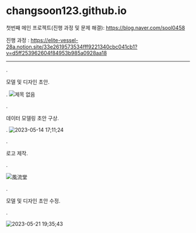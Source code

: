 # changsoon123.github.io


첫번째 메인 프로젝트(진행 과정 및 문제 해결): https://blog.naver.com/sool0458 


진행 과정 : https://elite-vessel-28a.notion.site/33e2619573534fff9221340cbc041cb1?v=d5ff253962604f84953b985a0928aa18


----------------------------------------------------------------------------------------------------------------------------------

.

모델 및 디자인 초안.

.
![제목 없음](https://github.com/changsoon123/changsoon123.github.io/assets/125543793/88ed1032-7e3e-45c1-94a5-1e4c51dc0ed1)


.

데이터 모델링 초안 구상. 

.
![2023-05-14 17;11;24](https://github.com/changsoon123/changsoon123.github.io/assets/125543793/11e05f14-334e-407d-9483-344717fd3cf9)

.

로고 제작.

.

![風流堂](https://github.com/changsoon123/changsoon123.github.io/assets/125543793/cee3e275-86ec-4d22-95b0-bbb960b669da)

.

모델 및 디자인 초안 수정.

.

![2023-05-21 19;35;43](https://github.com/changsoon123/changsoon123.github.io/assets/125543793/833ced8b-f7c1-47d9-9ad5-f0fae9a7aea8)
